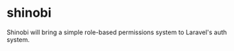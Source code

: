 shinobi
=======

Shinobi will bring a simple role-based permissions system to Laravel's auth system.
